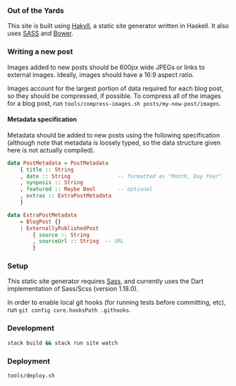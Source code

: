 ### Out of the Yards

[Hakyll]: https://jaspervdj.be/hakyll/
[SASS]: http://sass-lang.com/
[Bower]: http://bower.io/

This site is built using [Hakyll][], a static site generator written in Haskell.
It also uses [SASS][] and [Bower][].

### Writing a new post
Images added to new posts should be 600px wide JPEGs or links to external images.
Ideally, images should have a 16:9 aspect ratio.

Images account for the largest portion of data required for each blog post, so
they should be compressed, if possible. To compress all of the images for a blog
post, run `tools/compress-images.sh posts/my-new-post/images`.

#### Metadata specification
Metadata should be added to new posts using the following specification (although
note that metadata is loosely typed, so the data structure given here is not
actually compiled).

```haskell
data PostMetadata = PostMetadata
    { title :: String
    , date :: String               -- formatted as "Month, Day Year"
    , synposis :: String
    , featured :: Maybe Bool       -- optional
    , extras :: ExtraPostMetadata
    }

data ExtraPostMetadata
    = BlogPost {}
    | ExternallyPublishedPost
        { source :: String
        , sourceUrl :: String  -- URL
        }
```

### Setup
This static site generator requires [Sass](https://sass-lang.com), and currently
uses the Dart implementation of Sass/Scss (version 1.18.0).

In order to enable local git hooks (for running tests before committing, etc),
run `git config core.hooksPath .githooks`.

### Development
```bash
stack build && stack run site watch
```

### Deployment
```
tools/deploy.sh
```
